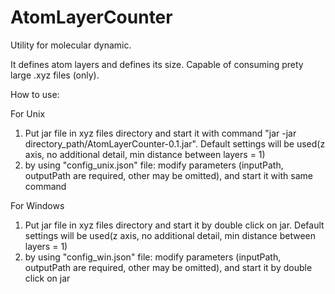 # AtomLayerCounter

Utility for molecular dynamic.

It defines atom layers and defines its size. Capable of consuming prety large .xyz files (only).

How to use: 

For Unix
   1) Put jar file in xyz files directory and start it with command "jar -jar directory_path/AtomLayerCounter-0.1.jar". 
       Default settings will be used(z axis, no additional detail, min distance between layers = 1)
   2) by using "config_unix.json" file: modify parameters (inputPath, outputPath are required, other may be omitted),
       and start it with same command
       
   For Windows
  1) Put jar file in xyz files directory and start it by double click on jar. 
       Default settings will be used(z axis, no additional detail, min distance between layers = 1)
  2) by using "config_win.json" file: modify parameters (inputPath, outputPath are required, other may be omitted),
       and start it by double click on jar